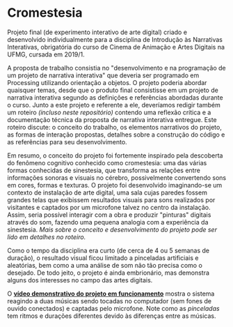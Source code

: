 # Cromestesia
Projeto final (de experimento interativo de arte digital) criado e desenvolvido individualmente para a disciplina de Introdução às Narrativas Interativas, obrigatória do curso de Cinema de Animação e Artes Digitais na UFMG, cursada em 2019/1.

A proposta de trabalho consistia no "desenvolvimento e na programação de um projeto de narrativa interativa" que deveria ser programado em Processing utilizando orientação a objetos. O projeto poderia abordar quaisquer temas, desde que o produto final consistisse em um projeto de narrativa interativa segundo as definições e referências abordadas durante o curso. Junto a este projeto e referente a ele, deveríamos redigir também um roteiro *(incluso neste repositório)* contendo uma reflexão crítica e a documentação técnica da proposta de narrativa interativa entregue. Este roteiro discute: o conceito do trabalho, os elementos narrativos do projeto, as formas de interação propostas, detalhes sobre a construção do código e as referências para seu desenvolvimento.

Em resumo, o conceito do projeto foi fortemente inspirado pela descoberta do fenômeno cognitivo conhecido como cromestesia: uma das várias formas conhecidas de sinestesia, que transforma as relações entre informações sonoras e visuais no cérebro, possivelmente convertendo sons em cores, formas e texturas. O projeto foi desenvolvido imaginando-se um contexto de instalação de arte digital, uma sala cujas paredes fossem grandes telas que exibissem resultados visuais para sons realizados por visitantes e captados por um microfone talvez no centro da instalação. Assim, seria possível interagir com a obra e produzir "pinturas" digitais através do som, fazendo uma pequena analogia com a experiência da sinestesia. *Mais sobre o conceito e desenvolvimento do projeto pode ser lido em detalhes no roteiro.*

Como o tempo da disciplina era curto (de cerca de 4 ou 5 semanas de duração), o resultado visual ficou limitado a pinceladas artificiais e aleatórias, bem como a uma análise de som não tão precisa como o desejado. De todo jeito, o projeto é ainda embrionário, mas demonstra alguns dos interesses no campo das artes digitais.

O [**vídeo demonstrativo do projeto em funcionamento**](https://drive.google.com/file/d/1p-B_8FlOVuQbnGeQnscOOkwn-Fn5py1Y/view?usp=sharing) mostra o sistema reagindo a duas músicas sendo tocadas no computador (sem fones de ouvido conectados) e captadas pelo microfone. Note como as *pinceladas* tem ritmos e durações diferentes devido às diferenças entre as músicas.
